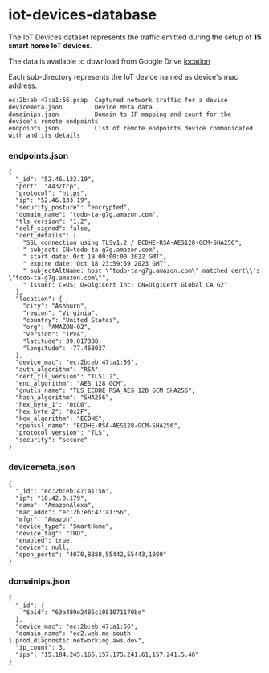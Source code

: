 # iot-devices-database

The IoT Devices dataset represents the traffic emitted during the setup of **15 smart home IoT devices**.

The data is available to download from Google Drive [location](https://drive.google.com/drive/folders/1h44A_70NIUPESQeik_O9H8BcE6yaBvC7)

Each sub-directory represents the IoT device named as device's mac address. 

```
ec:2b:eb:47:a1:56.pcap  Captured network traffic for a device
devicemeta.json         Device Meta data
domainips.json          Domain to IP mapping and count for the device's remote endpoints
endpoints.json          List of remote endpoints device communicated with and its details

```


### endpoints.json

```
{
  "_id": "52.46.133.19",
  "port": "443/tcp",
  "protocol": "https",
  "ip": "52.46.133.19",
  "security_posture": "encrypted",
  "domain_name": "todo-ta-g7g.amazon.com",
  "tls_version": "1.2",
  "self_signed": false,
  "cert_details": [
    "SSL connection using TLSv1.2 / ECDHE-RSA-AES128-GCM-SHA256",
    " subject: CN=todo-ta-g7g.amazon.com",
    " start date: Oct 19 00:00:00 2022 GMT",
    " expire date: Oct 18 23:59:59 2023 GMT",
    " subjectAltName: host \"todo-ta-g7g.amazon.com\" matched cert\\'s \"todo-ta-g7g.amazon.com\"",
    " issuer: C=US; O=DigiCert Inc; CN=DigiCert Global CA G2"
  ],
  "location": {
    "city": "Ashburn",
    "region": "Virginia",
    "country": "United States",
    "org": "AMAZON-02",
    "version": "IPv4",
    "latitude": 39.017388,
    "longitude": -77.468037
  },
  "device_mac": "ec:2b:eb:47:a1:56",
  "auth_algorithm": "RSA",
  "cert_tls_version": "TLS1.2",
  "enc_algorithm": "AES 128 GCM",
  "gnutls_name": "TLS_ECDHE_RSA_AES_128_GCM_SHA256",
  "hash_algorithm": "SHA256",
  "hex_byte_1": "0xC0",
  "hex_byte_2": "0x2F",
  "kex_algorithm": "ECDHE",
  "openssl_name": "ECDHE-RSA-AES128-GCM-SHA256",
  "protocol_version": "TLS",
  "security": "secure"
}
```

### devicemeta.json

```
{
  "_id": "ec:2b:eb:47:a1:56",
  "ip": "10.42.0.179",
  "name": "AmazonAlexa",
  "mac_addr": "ec:2b:eb:47:a1:56",
  "mfgr": "Amazon",
  "device_type": "SmartHome",
  "device_tag": "TBD",
  "enabled": true,
  "device": null,
  "open_ports": "4070,8888,55442,55443,1080"
}
```

### domainips.json

```
{
  "_id": {
    "$oid": "63a489e2486c1081071170be"
  },
  "device_mac": "ec:2b:eb:47:a1:56",
  "domain_name": "ec2.web.me-south-1.prod.diagnostic.networking.aws.dev",
  "ip_count": 3,
  "ips": "15.184.245.166,157.175.241.61,157.241.5.46"
}
```
